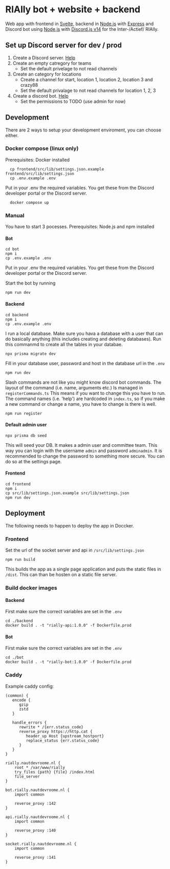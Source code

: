 # RIAlly bot + website + backend

Web app with frontend in [Svelte](https://svelte.dev/), backend in [Node.js](https://nodejs.org/en) with [Express](https://expressjs.com/) and Discord bot using [Node.js](https://nodejs.org/en) with [Discord.js v14](https://discord.js.org/) for the Inter-/Actief/ RIAlly.

## Set up Discord server for dev / prod

1. Create a Discord server. [Help](https://support.discord.com/hc/en-us/articles/204849977-How-do-I-create-a-server)
2. Create an empty catregory for teams
   - Set the default privelage to not read channels
3. Create an category for locations
   - Create a channel for start, location 1, location 2, location 3 and crazy88
   - Set the default privalage to not read channels for location 1, 2, 3
4. Create a discord bot. [Help](https://discordpy.readthedocs.io/en/stable/discord.html)
   - Set the permissions to TODO (use admin for now)

## Development

There are 2 ways to setup your development enviroment, you can choose either.

### Docker compose (linux only)

Prerequisites: Docker installed

```
  cp frontend/src/lib/settings.json.example frontend/src/lib/settings.json
  cp .env.example .env
```

Put in your .env the required variables. You get these from the Discord developer portal or the Discord server.

```
  docker compose up
```

### Manual

You have to start 3 pocesses.
Prerequisites: Node.js and npm installed

#### Bot

```
cd bot
npm i
cp .env.example .env
```

Put in your .env the required variables. You get these from the Discord developer portal or the Discord server.

Start the bot by running

```
npm run dev
```

#### Backend

```
cd backend
npm i
cp .env.example .env
```

I run a local database. Make sure you hava a database with a user that can do basically anything (this includes creating and deleting databases). Run this commanmd to create all the tables in your databae.

```
npx prisma migrate dev
```

Fill in your database user, password and host in the database url in the `.env`

```
npm run dev
```

Slash commands are not like you might know discord bot commands. The layout of the command (i.e. name, arguments etc.) Is managed in `registerCommands.ts` This means if you want to change this you have to run. The command names (i.e. 'help') are hardcoded in `index.ts`, so if you make a new command or change a name, you have to change is there is well.

```
npm run register
```

#### Default admin user

```
npx prisma db seed
```

This will seed your DB. It makes a admin user and committee team. This way you can login with the username `admin` and password `adminadmin`. It is recommended to change the password to something more secure. You can do so at the settings page.

#### Frontend

```
cd frontend
npm i
cp src/lib/settings.json.example src/lib/settings.json
npm run dev
```

## Deployment
The following needs to happen to deploy the app in Doccker.

### Frontend
Set the url of the socket server and api in `/src/lib/settings.json`
```
npm run build
```
This builds the app as a single page application and puts the static files in `/dist`. This can than be hosten on a static file server.

### Build docker images

#### Backend
First make sure the correct variables are set in the `.env`
```
cd ./backend
docker build . -t "rially-api:1.0.0" -f Dockerfile.prod
```

#### Bot
First make sure the correct variables are set in the `.env`
```
cd ./bot
docker build . -t "rially-bot:1.0.0" -f Dockerfile.prod
```

### Caddy
Example caddy config:

```
(common) {
   encode {
      gzip
      zstd
   }

   handle_errors {
      rewrite * /{err.status_code}
      reverse_proxy https://http.cat {
         header_up Host {upstream_hostport}
         replace_status {err.status_code}
      }
   }
}

rially.nautdevroome.nl {
	root * /var/www/rially
	try_files {path} {file} /index.html
	file_server
}

bot.rially.nautdevroome.nl {
	import common

	reverse_proxy :142
}

api.rially.nautdevroome.nl {
	import common

	reverse_proxy :140
}

socket.rially.nautdevroome.nl {
	import common

	reverse_proxy :141
}

```


